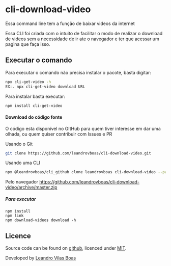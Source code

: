# cli-download-video
Essa command line tem a função de baixar videos da internet 

Essa CLI foi criada com o intuito de facilitar o modo de realizar o download de videos sem a necessidade de ir ate o navegador e ter que acessar um pagina que faça isso.

## Executar o comando

Para executar o comando não precisa instalar o pacote, basta digitar:

```bash
npx cli-get-video -h
EX:. npx cli-get-video download URL
```

Para instalar basta executar:

```bash
npm install cli-get-video
```

#### Download do código fonte


O código esta disponível no GItHub para quem tiver interesse em dar uma olhada, ou quem quiser contribuir com Issues e PR


Usando o Git
```bash
git clone https://github.com/leandrovboas/cli-download-video.git
```

Usando uma CLI
```bash
npx @leandrovboas/cli_github clone leandrovboas cli-download-video --path=CAMINHO_ONDE_SERA_CLONADO
```
Pelo navegador
https://github.com/leandrovboas/cli-download-video/archive/master.zip

##### Para executar

```
npm install
npm link
npm download-videos download -h
```

## Licence

Source code can be found on [github](https:github.com/leandrovboas/cli-download-video), licenced under [MIT](http://opensource.org/licenses/mit-license.php).

Developed by [Leandro Vilas Boas](https://br.linkedin.com/in/leandro-vilas-boas-55403b2b)
